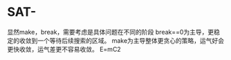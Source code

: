 # SAT-
显然make，break，需要考虑是具体问题在不同的阶段
break==0为主导，更稳定的收敛到一个等待后续搜索的区域。
make为主导整体更贪心的策略，运气好会更快收敛，运气差更不容易收敛。
E=mC2
